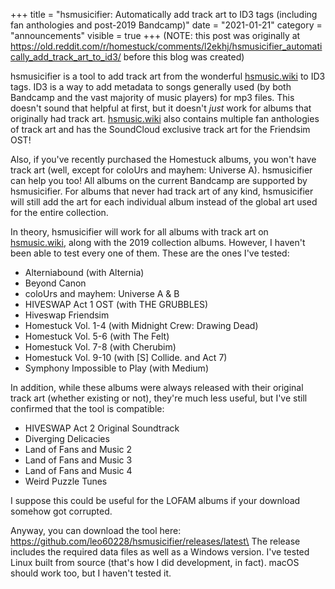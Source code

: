+++
title = "hsmusicifier: Automatically add track art to ID3 tags (including fan anthologies and post-2019 Bandcamp)"
date = "2021-01-21"
category = "announcements"
visible = true
+++
(NOTE: this post was originally at <https://old.reddit.com/r/homestuck/comments/l2ekhj/hsmusicifier_automatically_add_track_art_to_id3/> before this blog was created)

hsmusicifier is a tool to add track art from the wonderful [hsmusic.wiki](https://hsmusic.wiki) to ID3 tags. ID3 is a way to add metadata to songs generally used (by both Bandcamp and the vast majority of music players) for mp3 files. This doesn't sound that helpful at first, but it doesn't *just* work for albums that originally had track art. [hsmusic.wiki](https://hsmusic.wiki) also contains multiple fan anthologies of track art and has the SoundCloud exclusive track art for the Friendsim OST!

Also, if you've recently purchased the Homestuck albums, you won't have track art (well, except for coloUrs and mayhem: Universe A). hsmusicifier can help you too! All albums on the current Bandcamp are supported by hsmusicifier. For albums that never had track art of any kind, hsmusicifier will still add the art for each individual album instead of the global art used for the entire collection.

In theory, hsmusicifier will work for all albums with track art on [hsmusic.wiki](https://hsmusic.wiki), along with the 2019 collection albums. However, I haven't been able to test every one of them. These are the ones I've tested:

* Alterniabound (with Alternia)
* Beyond Canon
* coloUrs and mayhem: Universe A & B
* HIVESWAP Act 1 OST (with THE GRUBBLES)
* Hiveswap Friendsim
* Homestuck Vol. 1-4 (with Midnight Crew: Drawing Dead)
* Homestuck Vol. 5-6 (with The Felt)
* Homestuck Vol. 7-8 (with Cherubim)
* Homestuck Vol. 9-10 (with \[S] Collide. and Act 7)
* Symphony Impossible to Play (with Medium)

In addition, while these albums were always released with their original track art (whether existing or not), they're much less useful, but I've still confirmed that the tool is compatible:

* HIVESWAP Act 2 Original Soundtrack
* Diverging Delicacies
* Land of Fans and Music 2
* Land of Fans and Music 3
* Land of Fans and Music 4
* Weird Puzzle Tunes

I suppose this could be useful for the LOFAM albums if your download somehow got corrupted.

Anyway, you can download the tool here: https://github.com/leo60228/hsmusicifier/releases/latest\
The release includes the required data files as well as a Windows version. I've tested Linux built from source (that's how I did development, in fact). macOS should work too, but I haven't tested it.